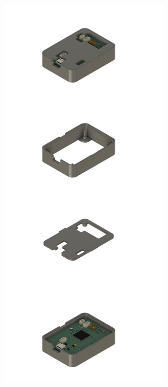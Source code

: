 ![Overview](images/module-case-sensor.png)
![Body](images/module-case-sensor-body.png)
![Top](images/module-case-sensor-top.png)
![Body&PCB](images/module-case-sensor-body_pcb.png)
